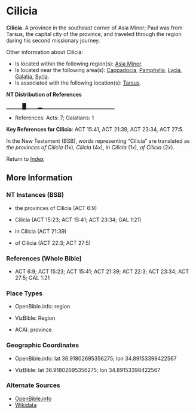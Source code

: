# Cilicia
**Cilicia**. 
A province in the southeast corner of Asia Minor; Paul was from Tarsus, the capital city of the province, and traveled through the region during his second missionary journey. 




Other information about Cilicia:


* Is located within the following region(s): 
[Asia Minor](AsiaMinor.md). 
* Is located near the following area(s): 
[Cappadocia](Cappadocia.md), [Pamphylia](Pamphylia.md), [Lycia](Lycia.md), [Galatia](Galatia.md), [Syria](Syria.md). 
* Is associated with the following location(s): 
[Tarsus](Tarsus.md). 


**NT Distribution of References**

▁▁▁▁█▁▁▁▂▁▁▁▁▁▁▁▁▁▁▁▁▁▁▁▁▁▁
* References: Acts: 7; Galatians: 1



**Key References for Cilicia**: 
ACT 15:41, ACT 21:39, ACT 23:34, ACT 27:5. 




In the New Testament (BSB), words representing “Cilicia” are translated as 
*the provinces of Cilicia* (1x), *Cilicia* (4x), *in Cilicia* (1x), *of Cilicia* (2x). 


Return to [Index](00-Index.md)

## More Information

### NT Instances (BSB)

* the provinces of Cilicia (ACT 6:9)

* Cilicia (ACT 15:23; ACT 15:41; ACT 23:34; GAL 1:21)

* in Cilicia (ACT 21:39)

* of Cilicia (ACT 22:3; ACT 27:5)



### References (Whole Bible)

* ACT 6:9; ACT 15:23; ACT 15:41; ACT 21:39; ACT 22:3; ACT 23:34; ACT 27:5; GAL 1:21


### Place Types

* OpenBible.info: region

* VizBible: Region

* ACAI: province



### Geographic Coordinates

* OpenBible.info: lat 36.91802695356275; lon 34.89153398422567

* VizBible: lat 36.91802695356275; lon 34.89153398422567



### Alternate Sources

* [OpenBible.info](https://www.openbible.info/geo/ancient/ad63819)
* [Wikidata](http://www.wikidata.org/entity/Q4819648)



